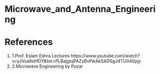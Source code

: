 # Microwave_and_Antenna_Engineering

<h1>References</h1>
<ol>
<li>1.Prof. Eslam Eshra Lectures https://www.youtube.com/watch?v=yJVsa9shfDY&list=PLBajgtqPAZzBvPikAkSADSgJ4TU040pjy </li>
<li>2.Microwave Engineering by Pozar</li>
</ol>